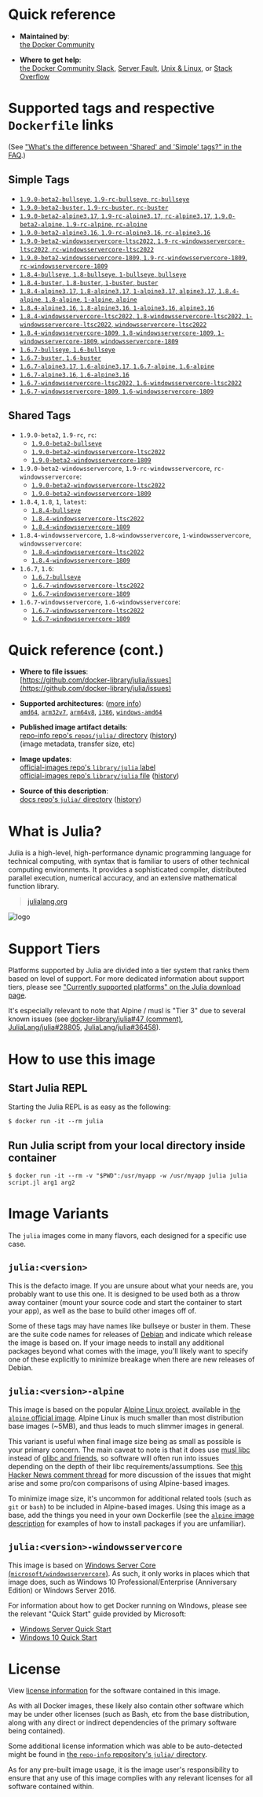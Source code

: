 <!--

********************************************************************************

WARNING:

    DO NOT EDIT "julia/README.md"

    IT IS AUTO-GENERATED

    (from the other files in "julia/" combined with a set of templates)

********************************************************************************

-->

# Quick reference

-	**Maintained by**:  
	[the Docker Community](https://github.com/docker-library/julia)

-	**Where to get help**:  
	[the Docker Community Slack](https://dockr.ly/comm-slack), [Server Fault](https://serverfault.com/help/on-topic), [Unix & Linux](https://unix.stackexchange.com/help/on-topic), or [Stack Overflow](https://stackoverflow.com/help/on-topic)

# Supported tags and respective `Dockerfile` links

(See ["What's the difference between 'Shared' and 'Simple' tags?" in the FAQ](https://github.com/docker-library/faq#whats-the-difference-between-shared-and-simple-tags).)

## Simple Tags

-	[`1.9.0-beta2-bullseye`, `1.9-rc-bullseye`, `rc-bullseye`](https://github.com/docker-library/julia/blob/a60827b1feb946f2701759eb0dceb33c44c24ed3/1.9-rc/bullseye/Dockerfile)
-	[`1.9.0-beta2-buster`, `1.9-rc-buster`, `rc-buster`](https://github.com/docker-library/julia/blob/a60827b1feb946f2701759eb0dceb33c44c24ed3/1.9-rc/buster/Dockerfile)
-	[`1.9.0-beta2-alpine3.17`, `1.9-rc-alpine3.17`, `rc-alpine3.17`, `1.9.0-beta2-alpine`, `1.9-rc-alpine`, `rc-alpine`](https://github.com/docker-library/julia/blob/a60827b1feb946f2701759eb0dceb33c44c24ed3/1.9-rc/alpine3.17/Dockerfile)
-	[`1.9.0-beta2-alpine3.16`, `1.9-rc-alpine3.16`, `rc-alpine3.16`](https://github.com/docker-library/julia/blob/a60827b1feb946f2701759eb0dceb33c44c24ed3/1.9-rc/alpine3.16/Dockerfile)
-	[`1.9.0-beta2-windowsservercore-ltsc2022`, `1.9-rc-windowsservercore-ltsc2022`, `rc-windowsservercore-ltsc2022`](https://github.com/docker-library/julia/blob/a60827b1feb946f2701759eb0dceb33c44c24ed3/1.9-rc/windows/windowsservercore-ltsc2022/Dockerfile)
-	[`1.9.0-beta2-windowsservercore-1809`, `1.9-rc-windowsservercore-1809`, `rc-windowsservercore-1809`](https://github.com/docker-library/julia/blob/a60827b1feb946f2701759eb0dceb33c44c24ed3/1.9-rc/windows/windowsservercore-1809/Dockerfile)
-	[`1.8.4-bullseye`, `1.8-bullseye`, `1-bullseye`, `bullseye`](https://github.com/docker-library/julia/blob/c7be571a4a66e33717c890969ad394ba01c1b237/1.8/bullseye/Dockerfile)
-	[`1.8.4-buster`, `1.8-buster`, `1-buster`, `buster`](https://github.com/docker-library/julia/blob/c7be571a4a66e33717c890969ad394ba01c1b237/1.8/buster/Dockerfile)
-	[`1.8.4-alpine3.17`, `1.8-alpine3.17`, `1-alpine3.17`, `alpine3.17`, `1.8.4-alpine`, `1.8-alpine`, `1-alpine`, `alpine`](https://github.com/docker-library/julia/blob/c7be571a4a66e33717c890969ad394ba01c1b237/1.8/alpine3.17/Dockerfile)
-	[`1.8.4-alpine3.16`, `1.8-alpine3.16`, `1-alpine3.16`, `alpine3.16`](https://github.com/docker-library/julia/blob/c7be571a4a66e33717c890969ad394ba01c1b237/1.8/alpine3.16/Dockerfile)
-	[`1.8.4-windowsservercore-ltsc2022`, `1.8-windowsservercore-ltsc2022`, `1-windowsservercore-ltsc2022`, `windowsservercore-ltsc2022`](https://github.com/docker-library/julia/blob/c7be571a4a66e33717c890969ad394ba01c1b237/1.8/windows/windowsservercore-ltsc2022/Dockerfile)
-	[`1.8.4-windowsservercore-1809`, `1.8-windowsservercore-1809`, `1-windowsservercore-1809`, `windowsservercore-1809`](https://github.com/docker-library/julia/blob/c7be571a4a66e33717c890969ad394ba01c1b237/1.8/windows/windowsservercore-1809/Dockerfile)
-	[`1.6.7-bullseye`, `1.6-bullseye`](https://github.com/docker-library/julia/blob/a7e28ee0b611690e7c81b37edbc04c64e38c9aa8/1.6/bullseye/Dockerfile)
-	[`1.6.7-buster`, `1.6-buster`](https://github.com/docker-library/julia/blob/a7e28ee0b611690e7c81b37edbc04c64e38c9aa8/1.6/buster/Dockerfile)
-	[`1.6.7-alpine3.17`, `1.6-alpine3.17`, `1.6.7-alpine`, `1.6-alpine`](https://github.com/docker-library/julia/blob/1d8e89b70dd373eceea2879c87e03cc20cafec1a/1.6/alpine3.17/Dockerfile)
-	[`1.6.7-alpine3.16`, `1.6-alpine3.16`](https://github.com/docker-library/julia/blob/a7e28ee0b611690e7c81b37edbc04c64e38c9aa8/1.6/alpine3.16/Dockerfile)
-	[`1.6.7-windowsservercore-ltsc2022`, `1.6-windowsservercore-ltsc2022`](https://github.com/docker-library/julia/blob/e0d0364c90b544d2d6de097e324ff7cc538613e8/1.6/windows/windowsservercore-ltsc2022/Dockerfile)
-	[`1.6.7-windowsservercore-1809`, `1.6-windowsservercore-1809`](https://github.com/docker-library/julia/blob/e0d0364c90b544d2d6de097e324ff7cc538613e8/1.6/windows/windowsservercore-1809/Dockerfile)

## Shared Tags

-	`1.9.0-beta2`, `1.9-rc`, `rc`:
	-	[`1.9.0-beta2-bullseye`](https://github.com/docker-library/julia/blob/a60827b1feb946f2701759eb0dceb33c44c24ed3/1.9-rc/bullseye/Dockerfile)
	-	[`1.9.0-beta2-windowsservercore-ltsc2022`](https://github.com/docker-library/julia/blob/a60827b1feb946f2701759eb0dceb33c44c24ed3/1.9-rc/windows/windowsservercore-ltsc2022/Dockerfile)
	-	[`1.9.0-beta2-windowsservercore-1809`](https://github.com/docker-library/julia/blob/a60827b1feb946f2701759eb0dceb33c44c24ed3/1.9-rc/windows/windowsservercore-1809/Dockerfile)
-	`1.9.0-beta2-windowsservercore`, `1.9-rc-windowsservercore`, `rc-windowsservercore`:
	-	[`1.9.0-beta2-windowsservercore-ltsc2022`](https://github.com/docker-library/julia/blob/a60827b1feb946f2701759eb0dceb33c44c24ed3/1.9-rc/windows/windowsservercore-ltsc2022/Dockerfile)
	-	[`1.9.0-beta2-windowsservercore-1809`](https://github.com/docker-library/julia/blob/a60827b1feb946f2701759eb0dceb33c44c24ed3/1.9-rc/windows/windowsservercore-1809/Dockerfile)
-	`1.8.4`, `1.8`, `1`, `latest`:
	-	[`1.8.4-bullseye`](https://github.com/docker-library/julia/blob/c7be571a4a66e33717c890969ad394ba01c1b237/1.8/bullseye/Dockerfile)
	-	[`1.8.4-windowsservercore-ltsc2022`](https://github.com/docker-library/julia/blob/c7be571a4a66e33717c890969ad394ba01c1b237/1.8/windows/windowsservercore-ltsc2022/Dockerfile)
	-	[`1.8.4-windowsservercore-1809`](https://github.com/docker-library/julia/blob/c7be571a4a66e33717c890969ad394ba01c1b237/1.8/windows/windowsservercore-1809/Dockerfile)
-	`1.8.4-windowsservercore`, `1.8-windowsservercore`, `1-windowsservercore`, `windowsservercore`:
	-	[`1.8.4-windowsservercore-ltsc2022`](https://github.com/docker-library/julia/blob/c7be571a4a66e33717c890969ad394ba01c1b237/1.8/windows/windowsservercore-ltsc2022/Dockerfile)
	-	[`1.8.4-windowsservercore-1809`](https://github.com/docker-library/julia/blob/c7be571a4a66e33717c890969ad394ba01c1b237/1.8/windows/windowsservercore-1809/Dockerfile)
-	`1.6.7`, `1.6`:
	-	[`1.6.7-bullseye`](https://github.com/docker-library/julia/blob/a7e28ee0b611690e7c81b37edbc04c64e38c9aa8/1.6/bullseye/Dockerfile)
	-	[`1.6.7-windowsservercore-ltsc2022`](https://github.com/docker-library/julia/blob/e0d0364c90b544d2d6de097e324ff7cc538613e8/1.6/windows/windowsservercore-ltsc2022/Dockerfile)
	-	[`1.6.7-windowsservercore-1809`](https://github.com/docker-library/julia/blob/e0d0364c90b544d2d6de097e324ff7cc538613e8/1.6/windows/windowsservercore-1809/Dockerfile)
-	`1.6.7-windowsservercore`, `1.6-windowsservercore`:
	-	[`1.6.7-windowsservercore-ltsc2022`](https://github.com/docker-library/julia/blob/e0d0364c90b544d2d6de097e324ff7cc538613e8/1.6/windows/windowsservercore-ltsc2022/Dockerfile)
	-	[`1.6.7-windowsservercore-1809`](https://github.com/docker-library/julia/blob/e0d0364c90b544d2d6de097e324ff7cc538613e8/1.6/windows/windowsservercore-1809/Dockerfile)

# Quick reference (cont.)

-	**Where to file issues**:  
	[https://github.com/docker-library/julia/issues](https://github.com/docker-library/julia/issues)

-	**Supported architectures**: ([more info](https://github.com/docker-library/official-images#architectures-other-than-amd64))  
	[`amd64`](https://hub.docker.com/r/amd64/julia/), [`arm32v7`](https://hub.docker.com/r/arm32v7/julia/), [`arm64v8`](https://hub.docker.com/r/arm64v8/julia/), [`i386`](https://hub.docker.com/r/i386/julia/), [`windows-amd64`](https://hub.docker.com/r/winamd64/julia/)

-	**Published image artifact details**:  
	[repo-info repo's `repos/julia/` directory](https://github.com/docker-library/repo-info/blob/master/repos/julia) ([history](https://github.com/docker-library/repo-info/commits/master/repos/julia))  
	(image metadata, transfer size, etc)

-	**Image updates**:  
	[official-images repo's `library/julia` label](https://github.com/docker-library/official-images/issues?q=label%3Alibrary%2Fjulia)  
	[official-images repo's `library/julia` file](https://github.com/docker-library/official-images/blob/master/library/julia) ([history](https://github.com/docker-library/official-images/commits/master/library/julia))

-	**Source of this description**:  
	[docs repo's `julia/` directory](https://github.com/docker-library/docs/tree/master/julia) ([history](https://github.com/docker-library/docs/commits/master/julia))

# What is Julia?

Julia is a high-level, high-performance dynamic programming language for technical computing, with syntax that is familiar to users of other technical computing environments. It provides a sophisticated compiler, distributed parallel execution, numerical accuracy, and an extensive mathematical function library.

> [julialang.org](http://julialang.org/)

![logo](https://raw.githubusercontent.com/docker-library/docs/520519ad7db3ea9fd5d3590e836c839a0ffd6f19/julia/logo.png)

# Support Tiers

Platforms supported by Julia are divided into a tier system that ranks them based on level of support. For more dedicated information about support tiers, please see ["Currently supported platforms" on the Julia download page](https://julialang.org/downloads/#currently_supported_platforms).

It's especially relevant to note that Alpine / musl is "Tier 3" due to several known issues (see [docker-library/julia#47 (comment)](https://github.com/docker-library/julia/pull/47#issuecomment-652661869), [JuliaLang/julia#28805](https://github.com/JuliaLang/julia/issues/28805), [JuliaLang/julia#36458](https://github.com/JuliaLang/julia/issues/36458)).

# How to use this image

## Start Julia REPL

Starting the Julia REPL is as easy as the following:

```console
$ docker run -it --rm julia
```

## Run Julia script from your local directory inside container

```console
$ docker run -it --rm -v "$PWD":/usr/myapp -w /usr/myapp julia julia script.jl arg1 arg2
```

# Image Variants

The `julia` images come in many flavors, each designed for a specific use case.

## `julia:<version>`

This is the defacto image. If you are unsure about what your needs are, you probably want to use this one. It is designed to be used both as a throw away container (mount your source code and start the container to start your app), as well as the base to build other images off of.

Some of these tags may have names like bullseye or buster in them. These are the suite code names for releases of [Debian](https://wiki.debian.org/DebianReleases) and indicate which release the image is based on. If your image needs to install any additional packages beyond what comes with the image, you'll likely want to specify one of these explicitly to minimize breakage when there are new releases of Debian.

## `julia:<version>-alpine`

This image is based on the popular [Alpine Linux project](https://alpinelinux.org), available in [the `alpine` official image](https://hub.docker.com/_/alpine). Alpine Linux is much smaller than most distribution base images (~5MB), and thus leads to much slimmer images in general.

This variant is useful when final image size being as small as possible is your primary concern. The main caveat to note is that it does use [musl libc](https://musl.libc.org) instead of [glibc and friends](https://www.etalabs.net/compare_libcs.html), so software will often run into issues depending on the depth of their libc requirements/assumptions. See [this Hacker News comment thread](https://news.ycombinator.com/item?id=10782897) for more discussion of the issues that might arise and some pro/con comparisons of using Alpine-based images.

To minimize image size, it's uncommon for additional related tools (such as `git` or `bash`) to be included in Alpine-based images. Using this image as a base, add the things you need in your own Dockerfile (see the [`alpine` image description](https://hub.docker.com/_/alpine/) for examples of how to install packages if you are unfamiliar).

## `julia:<version>-windowsservercore`

This image is based on [Windows Server Core (`microsoft/windowsservercore`)](https://hub.docker.com/r/microsoft/windowsservercore/). As such, it only works in places which that image does, such as Windows 10 Professional/Enterprise (Anniversary Edition) or Windows Server 2016.

For information about how to get Docker running on Windows, please see the relevant "Quick Start" guide provided by Microsoft:

-	[Windows Server Quick Start](https://msdn.microsoft.com/en-us/virtualization/windowscontainers/quick_start/quick_start_windows_server)
-	[Windows 10 Quick Start](https://msdn.microsoft.com/en-us/virtualization/windowscontainers/quick_start/quick_start_windows_10)

# License

View [license information](http://julialang.org/) for the software contained in this image.

As with all Docker images, these likely also contain other software which may be under other licenses (such as Bash, etc from the base distribution, along with any direct or indirect dependencies of the primary software being contained).

Some additional license information which was able to be auto-detected might be found in [the `repo-info` repository's `julia/` directory](https://github.com/docker-library/repo-info/tree/master/repos/julia).

As for any pre-built image usage, it is the image user's responsibility to ensure that any use of this image complies with any relevant licenses for all software contained within.
